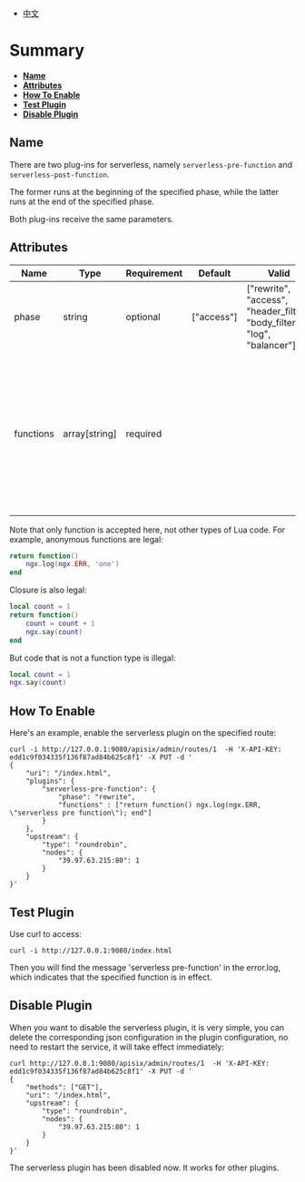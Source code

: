 <!--
#
# Licensed to the Apache Software Foundation (ASF) under one or more
# contributor license agreements.  See the NOTICE file distributed with
# this work for additional information regarding copyright ownership.
# The ASF licenses this file to You under the Apache License, Version 2.0
# (the "License"); you may not use this file except in compliance with
# the License.  You may obtain a copy of the License at
#
#     http://www.apache.org/licenses/LICENSE-2.0
#
# Unless required by applicable law or agreed to in writing, software
# distributed under the License is distributed on an "AS IS" BASIS,
# WITHOUT WARRANTIES OR CONDITIONS OF ANY KIND, either express or implied.
# See the License for the specific language governing permissions and
# limitations under the License.
#
-->

- [中文](../zh-cn/plugins/serverless.md)

# Summary

- [**Name**](#name)
- [**Attributes**](#attributes)
- [**How To Enable**](#how-to-enable)
- [**Test Plugin**](#test-plugin)
- [**Disable Plugin**](#disable-plugin)

## Name

There are two plug-ins for serverless, namely `serverless-pre-function` and `serverless-post-function`.

The former runs at the beginning of the specified phase, while the latter runs at the end of the specified phase.

Both plug-ins receive the same parameters.

## Attributes

| Name      | Type          | Requirement | Default    | Valid                                                                    | Description                                                                                                                                         |
| --------- | ------------- | ----------- | ---------- | ------------------------------------------------------------------------ | --------------------------------------------------------------------------------------------------------------------------------------------------- |
| phase     | string        | optional    | ["access"] | ["rewrite", "access", "header_filter", "body_filter", "log", "balancer"] |                                                                                                                                                     |
| functions | array[string] | required    |            |                                                                          | A list of functions that are specified to run is an array type, which can contain either one function or multiple functions, executed sequentially. |

Note that only function is accepted here, not other types of Lua code. For example, anonymous functions are legal:<br>

```lua
return function()
    ngx.log(ngx.ERR, 'one')
end
```

Closure is also legal:

```lua
local count = 1
return function()
    count = count + 1
    ngx.say(count)
end
```

But code that is not a function type is illegal:

```lua
local count = 1
ngx.say(count)
```

## How To Enable

Here's an example, enable the serverless plugin on the specified route:

```shell
curl -i http://127.0.0.1:9080/apisix/admin/routes/1  -H 'X-API-KEY: edd1c9f034335f136f87ad84b625c8f1' -X PUT -d '
{
    "uri": "/index.html",
    "plugins": {
        "serverless-pre-function": {
            "phase": "rewrite",
            "functions" : ["return function() ngx.log(ngx.ERR, \"serverless pre function\"); end"]
        }
    },
    "upstream": {
        "type": "roundrobin",
        "nodes": {
            "39.97.63.215:80": 1
        }
    }
}'
```

## Test Plugin

 Use curl to access:

```shell
curl -i http://127.0.0.1:9080/index.html
```

Then you will find the message 'serverless pre-function' in the error.log,
which indicates that the specified function is in effect.

## Disable Plugin

When you want to disable the serverless plugin, it is very simple,
 you can delete the corresponding json configuration in the plugin configuration,
  no need to restart the service, it will take effect immediately:

```shell
curl http://127.0.0.1:9080/apisix/admin/routes/1  -H 'X-API-KEY: edd1c9f034335f136f87ad84b625c8f1' -X PUT -d '
{
    "methods": ["GET"],
    "uri": "/index.html",
    "upstream": {
        "type": "roundrobin",
        "nodes": {
            "39.97.63.215:80": 1
        }
    }
}'
```

The serverless plugin has been disabled now. It works for other plugins.
